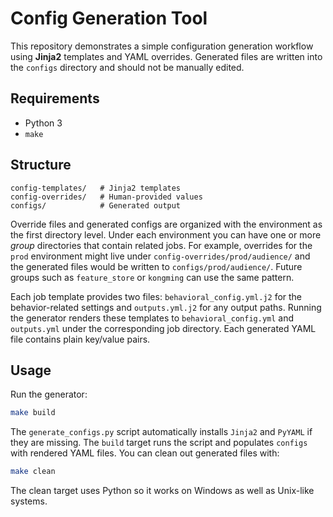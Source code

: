 # Config Generation Tool

This repository demonstrates a simple configuration generation workflow using **Jinja2** templates and YAML overrides. Generated files are written into the `configs` directory and should not be manually edited.

## Requirements

* Python 3
* `make`

## Structure
```
config-templates/   # Jinja2 templates
config-overrides/   # Human-provided values
configs/            # Generated output
```

Override files and generated configs are organized with the environment as the
first directory level. Under each environment you can have one or more *group*
directories that contain related jobs. For example, overrides for the `prod`
environment might live under `config-overrides/prod/audience/` and the
generated files would be written to `configs/prod/audience/`. Future groups
such as `feature_store` or `kongming` can use the same pattern.

Each job template provides two files: `behavioral_config.yml.j2` for the
behavior-related settings and `outputs.yml.j2` for any output paths. Running the
generator renders these templates to `behavioral_config.yml` and `outputs.yml`
under the corresponding job directory. Each generated YAML file contains plain
key/value pairs.

## Usage
Run the generator:
```bash
make build
```
The `generate_configs.py` script automatically installs `Jinja2` and `PyYAML` if they
are missing. The `build` target runs the script and populates `configs` with rendered YAML files.
You can clean out generated files with:
```bash
make clean
```
The clean target uses Python so it works on Windows as well as Unix-like systems.
